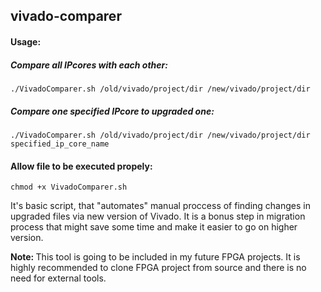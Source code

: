 <h2>vivado-comparer</h2>

<h4>Usage:</h4>
<h5>Compare all IPcores with each other:</h5>
<pre><code>./VivadoComparer.sh /old/vivado/project/dir /new/vivado/project/dir</code></pre>
<h5>Compare one specified IPcore to upgraded one:</h5>
<pre><code>./VivadoComparer.sh /old/vivado/project/dir /new/vivado/project/dir specified_ip_core_name</code></pre>

<h4>Allow file to be executed propely:</h4>
<pre><code>chmod +x VivadoComparer.sh</code></pre>

<p>It's basic script, that "automates" manual proccess of finding changes in upgraded files via new version of Vivado. It is a bonus step in migration process that might save some time and make it easier to go on higher version.<p>

<p><b>Note: </b>This tool is going to be included in my future FPGA projects. It is highly recommended to clone FPGA project from source and there is no need for external tools.</p>

